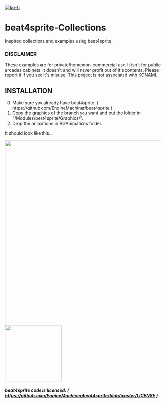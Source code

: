 [![ko-fi](https://ko-fi.com/img/githubbutton_sm.svg)](https://ko-fi.com/W7W32691S)

# beat4sprite-Collections

Inspired collections and examples using beat4sprite.

### DISCLAIMER

These examples are for private/home/non-commercial use.
It isn't for public arcades cabinets.
It doesn't and will never profit out of it's contents.
Please report it if you see it's misuse.
This project is not associated with KONAMI.

## INSTALLATION

  0. Make sure you already have beat4sprite. ( https://github.com/EngineMachiner/beat4sprite )
  1. Copy the graphics of the branch you want and put the folder in "/Modules/beat4sprite/Graphics/".
  2. Drop the animations in BGAnimations folder.

It should look like this...

<img src=https://github.com/EngineMachiner/beat4sprite-Collections/assets/15896027/a6a92812-5603-4911-9683-09da30e8c72c width=600>
<img src=https://github.com/EngineMachiner/beat4sprite-Collections/assets/15896027/780786c8-3d4d-4928-b290-00616127d676 width=183>
<br>

##### beat4sprite code is licensed. ( https://github.com/EngineMachiner/beat4sprite/blob/master/LICENSE )
